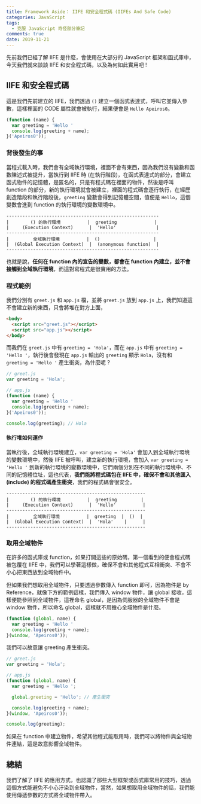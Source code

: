 ```yaml
---
title: Framework Aside： IIFE 和安全程式碼 (IIFEs And Safe Code)
categories: JavaScript
tags:
  - 克服 JavaScript 奇怪部分筆記
comments: true
date: 2019-11-21
---
```


先前我們已經了解 IIFE 是什麼，會使用在大部分的 JavaScript 框架和函式庫中，今天我們就來談談 IIFE 和安全程式碼，以及為何如此實用吧 !

## IIFE 和安全程式碼

這是我們先前建立的 IIFE，我們透過 `()` 建立一個函式表達式，呼叫它並傳入參數，這樣裡面的 CODE 屬性就會被執行，結果便會是 `Hello Apeiros0`。

```JavaScript
(function (name) {
  var greeting = 'Hello '
  console.log(greeting + name);
}('Apeiros0'));
```

### 背後發生的事

當程式載入時，我們會有全域執行環境，裡面不會有東西，因為我們沒有變數和函數陳述式被提升，當執行到 IIFE 時 (在執行階段)，在函式表達式的部分，會建立函式物件的記憶體，是匿名的，只是有程式碼在裡面的物件，然後是呼叫 function 的部分，新的執行環境就會被建立，裡面的程式碼會逐行執行，在經歷創造階段和執行階段後，`greeting` 變數會得到記憶體空間，值便是 `Hello`，這個變數會進到 function 的執行環境的變數環境中。

```
---------------------------------------------------------
|        () 的執行環境          |  greeting              |
|     (Execution Context)      |  'Hello'               |
---------------------------------------------------------
|         全域執行環境          |  ()                    |
|  (Global Execution Context)  |  (anonymous function)  |
---------------------------------------------------------
```

也就是說，**任何在 function 內的宣告的變數，都會在 function 內建立，並不會接觸到全域執行環境**，而這對寫程式是很實用的方法。

### 程式範例

我們分別有 `greet.js` 和 `app.js` 檔，並將 `greet.js` 放到 `app.js` 上，我們知道這不會建立新的東西，只會將堆在對方上面，

```HTML
<body>
  <script src="greet.js"></script>
  <script src="app.js"></script>
</body>
```

而我們在 `greet.js` 中有 `greeting = 'Hola'`，而在 `app.js` 中有 `greeting = 'Hello '`，執行後會發現在 `app.js` 輸出的 `greeting` 顯示 `Hola`，沒有和 `greeting = 'Hello '` 產生衝突，為什麼呢 ?

```JavaScript
// greet.js
var greeting = 'Hola';

// app.js
(function (name) {
  var greeting = 'Hello '
  console.log(greeting + name);
}('Apeiros0'));

console.log(greeting); // Hola
```

#### 執行堆如何運作

當執行後，全域執行環境建立，`var greeting = 'Hola'` 會加入到全域執行環境的變數環境中，然後 IIFE 被呼叫，建立新的執行環境，會加入 `var greeting = 'Hello '` 到新的執行環境的變數環境中，它們兩個分別在不同的執行環境中、不同的記憶體位址，這也代表，**我們能將程式碼包在 IIFE 中，確保不會和其他匯入 (include) 的程式碼產生衝突**，我們的程式碼會很安全。

```
----------------------------------------------------
|        () 的執行環境          |  greeting         |
|     (Execution Context)      |  'Hello'          |
----------------------------------------------------
|         全域執行環境          |  greeting  |  ()  |
|  (Global Execution Context)  |  'Hola'    |      |
----------------------------------------------------
```

### 取用全域物件

在許多的函式庫或 function，如果打開這些的原始碼，第一個看到的便會程式碼被包覆在 IIFE 中，我們可以學著這樣做，確保不會和其他程式互相衝突、不會不小心把東西放到全域物件中。

但如果我們想取用全域物件，只要透過參數傳入 function 即可，因為物件是 by Reference，就像下方的範例這樣，我們傳入 window 物件，讓 global 接收，這樣便能參照到全域物件，這裡命名 global，是因為伺服器的全域物件不會是 window 物件，所以命名 global，這樣就不用擔心全域物件是什麼。

```JavaScript
(function (global, name) {
  var greeting = 'Hello '
  console.log(greeting + name);
}(window, 'Apeiros0'));
```

我們可以故意讓 greeting 產生衝突。

```JavaScript
// greet.js
var greeting = 'Hola';

// app.js
(function (global, name) {
  var greeting = 'Hello ';

  global.greeting = 'Hello'; // 產生衝突

  console.log(greeting + name);
}(window, 'Apeiros0'));

console.log(greeting);
```

如果在 function 中建立物件，希望其他程式能取用時，我們可以將物件與全域物件連結，這是故意影響全域物件。

## 總結

我們了解了 IIFE 的應用方式，也認識了那些大型框架或函式庫常用的技巧，透過這個方式能避免不小心汙染到全域物件，當然，如果想取用全域物件的話，我們能使用傳遞參數的方式將全域物件帶入。